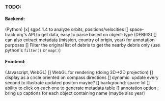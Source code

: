 ### TODO:
#### Backend:
(Python)
[x] sgp4 1.4 to analyze orbits, positions/velocities
[] space-track.org's API to get data, easy to parse based on object-type (DEBRIS)
[] can also extract metadata (mission, country of origin, year) for annotation purposes
[] Filter the original list of debris to get the nearby debris only (use python's `filter()` or `map()`)

#### Frontend:
(Javascript, WebGL)
[] WebGL for rendering (doing 3D->2D projection)
[] display as a circle oriented on compass directions
[] dynamic: update every second to illustrate updated positon maybe?
[] background: space lol
[] ability to click on each one to generate metadata table
[] annotation option ; bring up captions for each object containing name (maybe also year)


